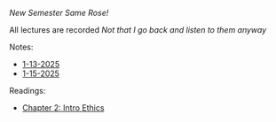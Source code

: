 *New Semester Same Rose!*

All lectures are recorded *Not that I go back and listen to them anyway*

Notes:
* [1-13-2025](1-13-2025.md)
* [1-15-2025](1-15-2025.md)

Readings:
* [Chapter 2: Intro Ethics](chapter2.md)